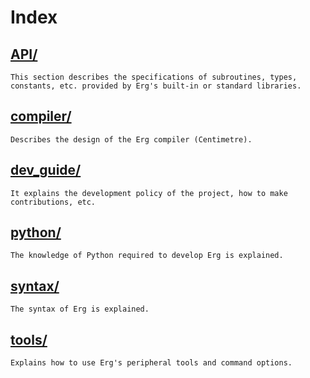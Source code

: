 # Index

## [API/](./API/index.md)

    This section describes the specifications of subroutines, types, constants, etc. provided by Erg's built-in or standard libraries.

## [compiler/](./compiler/index.md)

    Describes the design of the Erg compiler (Centimetre).

## [dev_guide/](./dev_guide/index.md)

    It explains the development policy of the project, how to make contributions, etc.

## [python/](./python/index.md)

    The knowledge of Python required to develop Erg is explained.

## [syntax/](./syntax/00_basic.md)

    The syntax of Erg is explained.

## [tools/](./tools/index.md)

    Explains how to use Erg's peripheral tools and command options.

